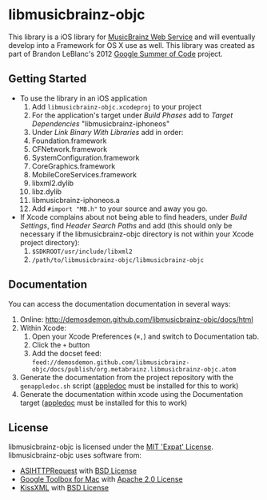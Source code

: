 # libmusicbrainz-objc

This library is a iOS library for [MusicBrainz Web Service](http://musicbrainz.org/doc/XML_Web_Service/Version_2) 
and will eventually develop into a Framework for OS X use as well. This library 
was created as part of Brandon LeBlanc's 2012 [Google Summer of Code](https://google-melange.appspot.com/gsoc/proposal/review/google/gsoc2012/demosdemon/1) 
project.

## Getting Started
* To use the library in an iOS application
  1. Add `libmusicbrainz-objc.xcodeproj` to your project
  1. For the application's target under *Build Phases* add to *Target Dependencies* "libmusicbrainz-iphoneos"
  1. Under *Link Binary With Libraries* add in order:
    1. Foundation.framework
    1. CFNetwork.framework
    1. SystemConfiguration.framework
    1. CoreGraphics.framework
    1. MobileCoreServices.framework
    1. libxml2.dylib
    1. libz.dylib
    1. libmusicbrainz-iphoneos.a
  1. Add `#import "MB.h"` to your source and away you go.
* If Xcode complains about not being able to find headers, under *Build Settings*,
  find *Header Search Paths* and add (this should only be necessary if the
  libmusicbrainz-objc directory is not within your Xcode project directory):
  1. `$SDKROOT/usr/include/libxml2`
  1. `/path/to/libmusicbrainz-objc/libmusicbrainz-objc`

## Documentation
You can access the documentation documentation in several ways:

1. Online: http://demosdemon.github.com/libmusicbrainz-objc/docs/html
1. Within Xcode: 
    1. Open your Xcode Preferences (`⌘,`) and switch to Documentation tab. 
    1. Click the `+` button
    1. Add the docset feed: `feed://demosdemon.github.com/libmusicbrainz-objc/docs/publish/org.metabrainz.libmusicbrainz-objc.atom`
1. Generate the documentation from the project repository with the `genappledoc.sh` script ([appledoc](http://gentlebytes.com/appledoc/) must be installed for this to work)
1. Generate the documentation within xcode using the Documentation target ([appledoc](http://gentlebytes.com/appledoc/) must be installed for this to work)

## License
libmusicbrainz-objc is licensed under the [MIT 'Expat' License](http://opensource.org/licenses/MIT). libmusicbrainz-objc uses software from:

* [ASIHTTPRequest](http://allseeing-i.com/ASIHTTPRequest/) with [BSD License](https://github.com/pokeb/asi-http-request/blob/master/LICENSE)
* [Google Toolbox for Mac](http://code.google.com/p/google-toolbox-for-mac/) with [Apache 2.0 License](http://www.apache.org/licenses/LICENSE-2.0)
* [KissXML](https://github.com/robbiehanson/KissXML) with [BSD License](https://github.com/robbiehanson/KissXML/blob/master/LICENSE.txt)

